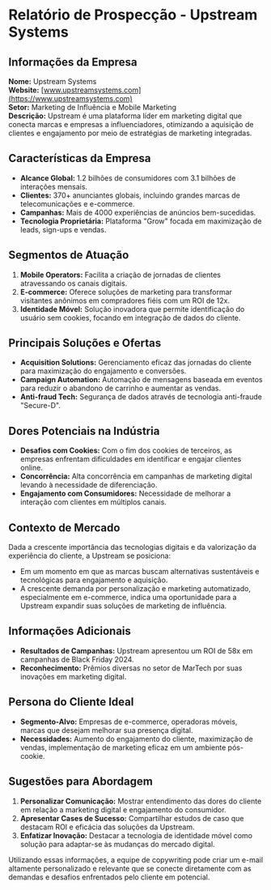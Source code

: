 # Relatório de Prospecção - Upstream Systems

## Informações da Empresa
**Nome:** Upstream Systems  
**Website:** [www.upstreamsystems.com](https://www.upstreamsystems.com)  
**Setor:** Marketing de Influência e Mobile Marketing  
**Descrição:** Upstream é uma plataforma líder em marketing digital que conecta marcas e empresas a influenciadores, otimizando a aquisição de clientes e engajamento por meio de estratégias de marketing integradas.

## Características da Empresa
- **Alcance Global:** 1.2 bilhões de consumidores com 3.1 bilhões de interações mensais.
- **Clientes:** 370+ anunciantes globais, incluindo grandes marcas de telecomunicações e e-commerce.
- **Campanhas:** Mais de 4000 experiências de anúncios bem-sucedidas.
- **Tecnologia Proprietária:** Plataforma "Grow" focada em maximização de leads, sign-ups e vendas.

## Segmentos de Atuação
1. **Mobile Operators:** Facilita a criação de jornadas de clientes atravessando os canais digitais.
2. **E-commerce:** Oferece soluções de marketing para transformar visitantes anônimos em compradores fiéis com um ROI de 12x.
3. **Identidade Móvel:** Solução inovadora que permite identificação do usuário sem cookies, focando em integração de dados do cliente.

## Principais Soluções e Ofertas
- **Acquisition Solutions:** Gerenciamento eficaz das jornadas do cliente para maximização do engajamento e conversões.
- **Campaign Automation:** Automação de mensagens baseada em eventos para reduzir o abandono de carrinho e aumentar as vendas.
- **Anti-fraud Tech:** Segurança de dados através de tecnologia anti-fraude "Secure-D".

## Dores Potenciais na Indústria
- **Desafios com Cookies:** Com o fim dos cookies de terceiros, as empresas enfrentam dificuldades em identificar e engajar clientes online.
- **Concorrência:** Alta concorrência em campanhas de marketing digital levando à necessidade de diferenciação.
- **Engajamento com Consumidores:** Necessidade de melhorar a interação com clientes em múltiplos canais.

## Contexto de Mercado
Dada a crescente importância das tecnologias digitais e da valorização da experiência do cliente, a Upstream se posiciona:
- Em um momento em que as marcas buscam alternativas sustentáveis e tecnológicas para engajamento e aquisição.
- A crescente demanda por personalização e marketing automatizado, especialmente em e-commerce, indica uma oportunidade para a Upstream expandir suas soluções de marketing de influência.

## Informações Adicionais
- **Resultados de Campanhas:** Upstream apresentou um ROI de 58x em campanhas de Black Friday 2024.
- **Reconhecimento:** Prêmios diversas no setor de MarTech por suas inovações em marketing digital.

## Persona do Cliente Ideal
- **Segmento-Alvo:** Empresas de e-commerce, operadoras móveis, marcas que desejam melhorar sua presença digital.
- **Necessidades:** Aumento do engajamento do cliente, maximização de vendas, implementação de marketing eficaz em um ambiente pós-cookie.

## Sugestões para Abordagem
1. **Personalizar Comunicação:** Mostrar entendimento das dores do cliente em relação a marketing digital e engajamento do consumidor.
2. **Apresentar Cases de Sucesso:** Compartilhar estudos de caso que destacam ROI e eficácia das soluções da Upstream.
3. **Enfatizar Inovação:** Destacar a tecnologia de identidade móvel como solução para adaptar-se às mudanças do mercado digital.

Utilizando essas informações, a equipe de copywriting pode criar um e-mail altamente personalizado e relevante que se conecte diretamente com as demandas e desafios enfrentados pelo cliente em potencial.
